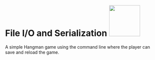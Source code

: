 # File I/O and Serialization  <img src="https://media.giphy.com/media/ybQIv0CsYm1XY9A8Dm/giphy.gif" width="100">
 
A simple Hangman game using the command line where the player can save and reload the game.
